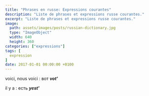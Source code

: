 ```yaml
---
title: "Phrases en russe: Expressions courantes"
description: "Liste de phrases et expressions russe courantes."
excerpt: "Liste de phrases et expressions russe courantes."
image:
  path: assets/images/posts/russian-dictionary.jpg
  type: "ImageObject"
  width: 640
  height: 360
categories: ["expressions"]
tags: [
  expression
]
date: 2017-01-01 00:00:00 +0100
---
```


voici, nous voici
: вот
*__vot'__*

il y a
: есть
*__yest'__*
